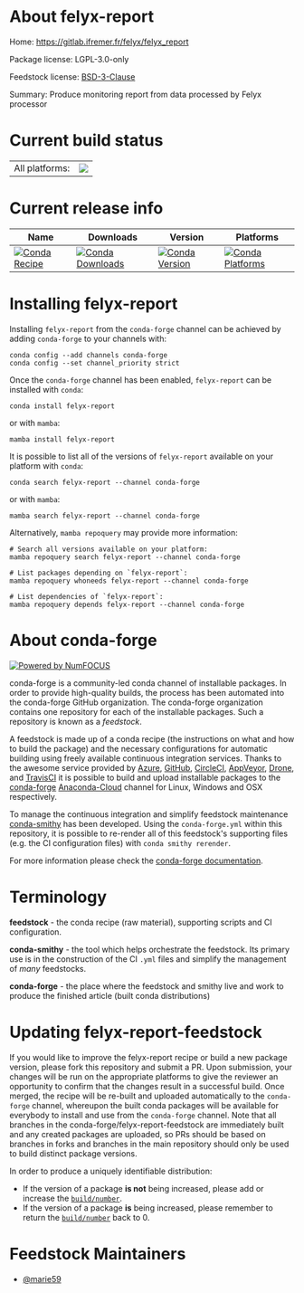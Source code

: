 About felyx-report
==================

Home: https://gitlab.ifremer.fr/felyx/felyx_report

Package license: LGPL-3.0-only

Feedstock license: [BSD-3-Clause](https://github.com/conda-forge/felyx-report-feedstock/blob/main/LICENSE.txt)

Summary: Produce monitoring report from data processed by Felyx processor

Current build status
====================


<table><tr><td>All platforms:</td>
    <td>
      <a href="https://dev.azure.com/conda-forge/feedstock-builds/_build/latest?definitionId=18592&branchName=main">
        <img src="https://dev.azure.com/conda-forge/feedstock-builds/_apis/build/status/felyx-report-feedstock?branchName=main">
      </a>
    </td>
  </tr>
</table>

Current release info
====================

| Name | Downloads | Version | Platforms |
| --- | --- | --- | --- |
| [![Conda Recipe](https://img.shields.io/badge/recipe-felyx--report-green.svg)](https://anaconda.org/conda-forge/felyx-report) | [![Conda Downloads](https://img.shields.io/conda/dn/conda-forge/felyx-report.svg)](https://anaconda.org/conda-forge/felyx-report) | [![Conda Version](https://img.shields.io/conda/vn/conda-forge/felyx-report.svg)](https://anaconda.org/conda-forge/felyx-report) | [![Conda Platforms](https://img.shields.io/conda/pn/conda-forge/felyx-report.svg)](https://anaconda.org/conda-forge/felyx-report) |

Installing felyx-report
=======================

Installing `felyx-report` from the `conda-forge` channel can be achieved by adding `conda-forge` to your channels with:

```
conda config --add channels conda-forge
conda config --set channel_priority strict
```

Once the `conda-forge` channel has been enabled, `felyx-report` can be installed with `conda`:

```
conda install felyx-report
```

or with `mamba`:

```
mamba install felyx-report
```

It is possible to list all of the versions of `felyx-report` available on your platform with `conda`:

```
conda search felyx-report --channel conda-forge
```

or with `mamba`:

```
mamba search felyx-report --channel conda-forge
```

Alternatively, `mamba repoquery` may provide more information:

```
# Search all versions available on your platform:
mamba repoquery search felyx-report --channel conda-forge

# List packages depending on `felyx-report`:
mamba repoquery whoneeds felyx-report --channel conda-forge

# List dependencies of `felyx-report`:
mamba repoquery depends felyx-report --channel conda-forge
```


About conda-forge
=================

[![Powered by
NumFOCUS](https://img.shields.io/badge/powered%20by-NumFOCUS-orange.svg?style=flat&colorA=E1523D&colorB=007D8A)](https://numfocus.org)

conda-forge is a community-led conda channel of installable packages.
In order to provide high-quality builds, the process has been automated into the
conda-forge GitHub organization. The conda-forge organization contains one repository
for each of the installable packages. Such a repository is known as a *feedstock*.

A feedstock is made up of a conda recipe (the instructions on what and how to build
the package) and the necessary configurations for automatic building using freely
available continuous integration services. Thanks to the awesome service provided by
[Azure](https://azure.microsoft.com/en-us/services/devops/), [GitHub](https://github.com/),
[CircleCI](https://circleci.com/), [AppVeyor](https://www.appveyor.com/),
[Drone](https://cloud.drone.io/welcome), and [TravisCI](https://travis-ci.com/)
it is possible to build and upload installable packages to the
[conda-forge](https://anaconda.org/conda-forge) [Anaconda-Cloud](https://anaconda.org/)
channel for Linux, Windows and OSX respectively.

To manage the continuous integration and simplify feedstock maintenance
[conda-smithy](https://github.com/conda-forge/conda-smithy) has been developed.
Using the ``conda-forge.yml`` within this repository, it is possible to re-render all of
this feedstock's supporting files (e.g. the CI configuration files) with ``conda smithy rerender``.

For more information please check the [conda-forge documentation](https://conda-forge.org/docs/).

Terminology
===========

**feedstock** - the conda recipe (raw material), supporting scripts and CI configuration.

**conda-smithy** - the tool which helps orchestrate the feedstock.
                   Its primary use is in the construction of the CI ``.yml`` files
                   and simplify the management of *many* feedstocks.

**conda-forge** - the place where the feedstock and smithy live and work to
                  produce the finished article (built conda distributions)


Updating felyx-report-feedstock
===============================

If you would like to improve the felyx-report recipe or build a new
package version, please fork this repository and submit a PR. Upon submission,
your changes will be run on the appropriate platforms to give the reviewer an
opportunity to confirm that the changes result in a successful build. Once
merged, the recipe will be re-built and uploaded automatically to the
`conda-forge` channel, whereupon the built conda packages will be available for
everybody to install and use from the `conda-forge` channel.
Note that all branches in the conda-forge/felyx-report-feedstock are
immediately built and any created packages are uploaded, so PRs should be based
on branches in forks and branches in the main repository should only be used to
build distinct package versions.

In order to produce a uniquely identifiable distribution:
 * If the version of a package **is not** being increased, please add or increase
   the [``build/number``](https://docs.conda.io/projects/conda-build/en/latest/resources/define-metadata.html#build-number-and-string).
 * If the version of a package **is** being increased, please remember to return
   the [``build/number``](https://docs.conda.io/projects/conda-build/en/latest/resources/define-metadata.html#build-number-and-string)
   back to 0.

Feedstock Maintainers
=====================

* [@marie59](https://github.com/marie59/)

